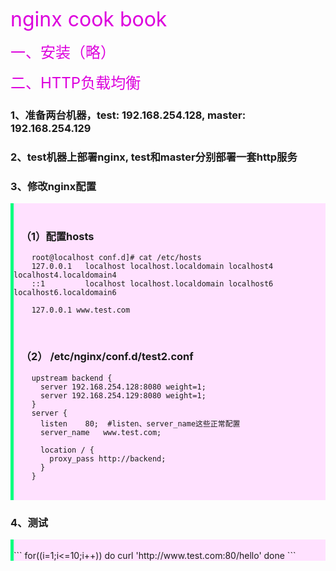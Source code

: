 <font color="#dd00dd" size=6>nginx cook book</font><br />


<font color="#dd00dd" size=5>一、安装（略）</font><br />

<font color="#dd00dd" size=5>二、HTTP负载均衡</font><br />

<h3>1、准备两台机器，test: 192.168.254.128, master: 192.168.254.129</h3>
<h3>2、test机器上部署nginx, test和master分别部署一套http服务</h3>
<h3>3、修改nginx配置</h3>

<div style="border-left: 5px solid #00FF7F; background-color: #FFE1FF; ">
  <br />
  <h3>&nbsp;&nbsp; （1）配置hosts</h3>

```
    root@localhost conf.d]# cat /etc/hosts
    127.0.0.1   localhost localhost.localdomain localhost4 localhost4.localdomain4
    ::1         localhost localhost.localdomain localhost6 localhost6.localdomain6

    127.0.0.1 www.test.com
```
  <br />
  <h3>&nbsp;&nbsp; （2） /etc/nginx/conf.d/test2.conf</h3>

```
    upstream backend {
      server 192.168.254.128:8080 weight=1;
      server 192.168.254.129:8080 weight=1;
    }
    server {
      listen	80;  #listen、server_name这些正常配置
      server_name	www.test.com;

      location / {
        proxy_pass http://backend;
      }
    }
```
   <br />
</div>

<h3>4、测试</h3>

<div style="border-left: 5px solid #00FF7F; background-color: #FFE1FF; ">
  <br />
```
    for((i=1;i<=10;i++))
    do
      curl 'http://www.test.com:80/hello'
    done
```
   <br />
</div>

